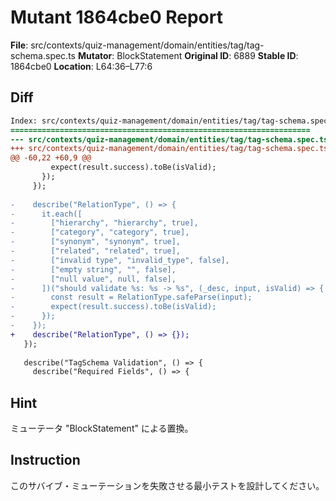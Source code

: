 # Mutant 1864cbe0 Report

**File**: src/contexts/quiz-management/domain/entities/tag/tag-schema.spec.ts
**Mutator**: BlockStatement
**Original ID**: 6889
**Stable ID**: 1864cbe0
**Location**: L64:36–L77:6

## Diff

```diff
Index: src/contexts/quiz-management/domain/entities/tag/tag-schema.spec.ts
===================================================================
--- src/contexts/quiz-management/domain/entities/tag/tag-schema.spec.ts	original
+++ src/contexts/quiz-management/domain/entities/tag/tag-schema.spec.ts	mutated #6889
@@ -60,22 +60,9 @@
         expect(result.success).toBe(isValid);
       });
     });
 
-    describe("RelationType", () => {
-      it.each([
-        ["hierarchy", "hierarchy", true],
-        ["category", "category", true],
-        ["synonym", "synonym", true],
-        ["related", "related", true],
-        ["invalid type", "invalid_type", false],
-        ["empty string", "", false],
-        ["null value", null, false],
-      ])("should validate %s: %s -> %s", (_desc, input, isValid) => {
-        const result = RelationType.safeParse(input);
-        expect(result.success).toBe(isValid);
-      });
-    });
+    describe("RelationType", () => {});
   });
 
   describe("TagSchema Validation", () => {
     describe("Required Fields", () => {
```

## Hint

ミューテータ "BlockStatement" による置換。

## Instruction

このサバイブ・ミューテーションを失敗させる最小テストを設計してください。
